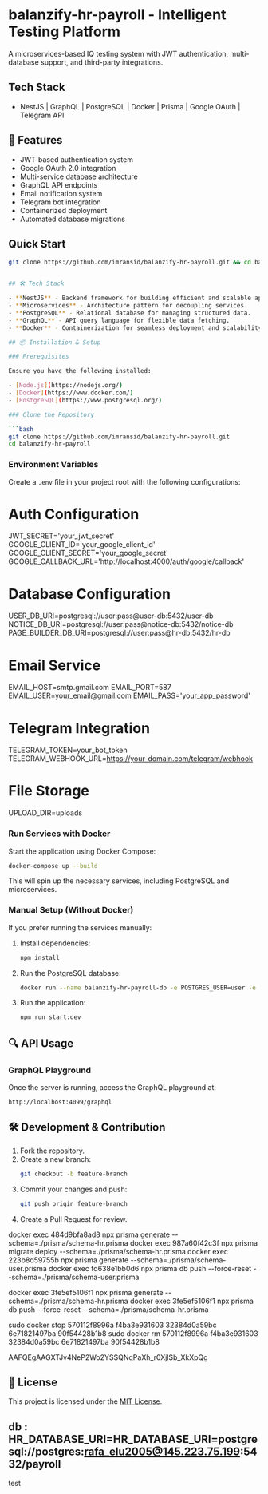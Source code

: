 # balanzify-hr-payroll - Intelligent Testing Platform

A microservices-based IQ testing system with JWT authentication, multi-database support, and third-party integrations.

## Tech Stack

- NestJS | GraphQL | PostgreSQL | Docker | Prisma | Google OAuth | Telegram API

## 🌟 Features

- JWT-based authentication system
- Google OAuth 2.0 integration
- Multi-service database architecture
- GraphQL API endpoints
- Email notification system
- Telegram bot integration
- Containerized deployment
- Automated database migrations

## Quick Start

````bash
git clone https://github.com/imransid/balanzify-hr-payroll.git && cd balanzify-hr-payroll


## 🛠 Tech Stack

- **NestJS** - Backend framework for building efficient and scalable applications.
- **Microservices** - Architecture pattern for decoupling services.
- **PostgreSQL** - Relational database for managing structured data.
- **GraphQL** - API query language for flexible data fetching.
- **Docker** - Containerization for seamless deployment and scalability.

## 📦 Installation & Setup

### Prerequisites

Ensure you have the following installed:

- [Node.js](https://nodejs.org/)
- [Docker](https://www.docker.com/)
- [PostgreSQL](https://www.postgresql.org/)

### Clone the Repository

```bash
git clone https://github.com/imransid/balanzify-hr-payroll.git
cd balanzify-hr-payroll
````

### Environment Variables

Create a `.env` file in your project root with the following configurations:

# Auth Configuration

JWT_SECRET='your_jwt_secret'
GOOGLE_CLIENT_ID='your_google_client_id'
GOOGLE_CLIENT_SECRET='your_google_secret'
GOOGLE_CALLBACK_URL='http://localhost:4000/auth/google/callback'

# Database Configuration

USER_DB_URI=postgresql://user:pass@user-db:5432/user-db
NOTICE_DB_URI=postgresql://user:pass@notice-db:5432/notice-db
PAGE_BUILDER_DB_URI=postgresql://user:pass@hr-db:5432/hr-db

# Email Service

EMAIL_HOST=smtp.gmail.com
EMAIL_PORT=587
EMAIL_USER=your_email@gmail.com
EMAIL_PASS='your_app_password'

# Telegram Integration

TELEGRAM_TOKEN=your_bot_token
TELEGRAM_WEBHOOK_URL=https://your-domain.com/telegram/webhook

# File Storage

UPLOAD_DIR=uploads

### Run Services with Docker

Start the application using Docker Compose:

```bash
docker-compose up --build
```

This will spin up the necessary services, including PostgreSQL and microservices.

### Manual Setup (Without Docker)

If you prefer running the services manually:

1. Install dependencies:
   ```bash
   npm install
   ```
2. Run the PostgreSQL database:
   ```bash
   docker run --name balanzify-hr-payroll-db -e POSTGRES_USER=user -e POSTGRES_PASSWORD=password -e POSTGRES_DB=balanzify-hr-payroll -p 5432:5432 -d postgres
   ```
3. Run the application:
   ```bash
   npm run start:dev
   ```

## 🔍 API Usage

### GraphQL Playground

Once the server is running, access the GraphQL playground at:

```
http://localhost:4099/graphql
```

## 🛠 Development & Contribution

1. Fork the repository.
2. Create a new branch:
   ```bash
   git checkout -b feature-branch
   ```
3. Commit your changes and push:
   ```bash
   git push origin feature-branch
   ```
4. Create a Pull Request for review.

docker exec 484d9bfa8ad8 npx prisma generate --schema=./prisma/schema-hr.prisma
docker exec 987a60f42c3f npx prisma migrate deploy --schema=./prisma/schema-hr.prisma
docker exec 223b8d59755b npx prisma generate --schema=./prisma/schema-user.prisma
docker exec fd638e1bb0d6 npx prisma db push --force-reset --schema=./prisma/schema-user.prisma

docker exec 3fe5ef5106f1 npx prisma generate --schema=./prisma/schema-hr.prisma
docker exec 3fe5ef5106f1 npx prisma db push --force-reset --schema=./prisma/schema-hr.prisma

sudo docker stop 570112f8996a f4ba3e931603 32384d0a59bc 6e71821497ba 90f54428b1b8
sudo docker rm 570112f8996a f4ba3e931603 32384d0a59bc 6e71821497ba 90f54428b1b8

AAFQEgAAGXTJv4NeP2Wo2YSSQNqPaXh_r0XjlSb_XkXpQg

## 📜 License

This project is licensed under the [MIT License](LICENSE).

## db : HR_DATABASE_URI=HR_DATABASE_URI=postgresql://postgres:rafa_elu2005@145.223.75.199:5432/payroll

test
